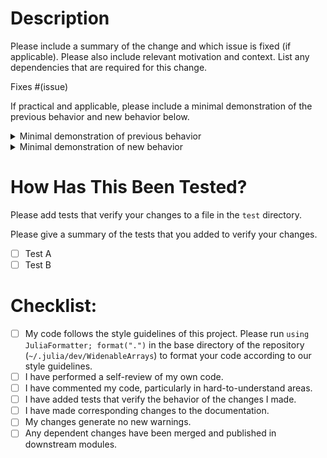 # Description

Please include a summary of the change and which issue is fixed (if applicable). Please also include relevant motivation and context. List any dependencies that are required for this change.

Fixes #(issue)

If practical and applicable, please include a minimal demonstration of the previous behavior and new behavior below.

<details><summary>Minimal demonstration of previous behavior</summary><p>

```julia
[YOUR MINIMAL DEMONSTRATION OF PREVIOUS BEHAVIOR]
```

</p></details>

<details><summary>Minimal demonstration of new behavior</summary><p>

```julia
[YOUR MINIMAL DEMONSTRATION OF NEW BEHAVIOR]
```

</p></details>

# How Has This Been Tested?

Please add tests that verify your changes to a file in the `test` directory.

Please give a summary of the tests that you added to verify your changes.

- [ ] Test A
- [ ] Test B

# Checklist:

- [ ] My code follows the style guidelines of this project. Please run `using JuliaFormatter; format(".")` in the base directory of the repository (`~/.julia/dev/WidenableArrays`) to format your code according to our style guidelines.
- [ ] I have performed a self-review of my own code.
- [ ] I have commented my code, particularly in hard-to-understand areas.
- [ ] I have added tests that verify the behavior of the changes I made.
- [ ] I have made corresponding changes to the documentation.
- [ ] My changes generate no new warnings.
- [ ] Any dependent changes have been merged and published in downstream modules.
